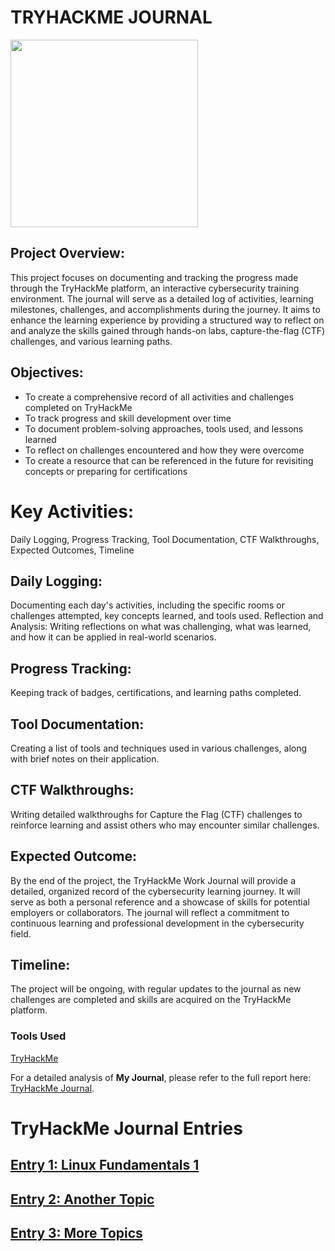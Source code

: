# TRYHACKME JOURNAL

<img src="https://assets.tryhackme.com/img/THMlogo.png" width="300" />

## Project Overview:
This project focuses on documenting and tracking the progress made through the TryHackMe platform, an interactive cybersecurity training environment. The journal will serve as a detailed log of activities, learning milestones, challenges, and accomplishments during the journey. It aims to enhance the learning experience by providing a structured way to reflect on and analyze the skills gained through hands-on labs, capture-the-flag (CTF) challenges, and various learning paths.

## Objectives:

- To create a comprehensive record of all activities and challenges completed on TryHackMe
- To track progress and skill development over time
- To document problem-solving approaches, tools used, and lessons learned
- To reflect on challenges encountered and how they were overcome
- To create a resource that can be referenced in the future for revisiting concepts or preparing for certifications

# Key Activities: 
Daily Logging, Progress Tracking, Tool Documentation, CTF Walkthroughs, Expected Outcomes, Timeline

## Daily Logging:

Documenting each day's activities, including the specific rooms or challenges attempted, key concepts learned, and tools used.
Reflection and Analysis: Writing reflections on what was challenging, what was learned, and how it can be applied in real-world scenarios.

## Progress Tracking:

Keeping track of badges, certifications, and learning paths completed.

## Tool Documentation:

Creating a list of tools and techniques used in various challenges, along with brief notes on their application.

## CTF Walkthroughs:

Writing detailed walkthroughs for Capture the Flag (CTF) challenges to reinforce learning and assist others who may encounter similar challenges.

## Expected Outcome:

By the end of the project, the TryHackMe Work Journal will provide a detailed, organized record of the cybersecurity learning journey. It will serve as both a personal reference and a showcase of skills for potential employers or collaborators. The journal will reflect a commitment to continuous learning and professional development in the cybersecurity field.

## Timeline:

The project will be ongoing, with regular updates to the journal as new challenges are completed and skills are acquired on the TryHackMe platform.

### Tools Used
<a href="https://tryhackme.com/">TryHackMe</a>

For a detailed analysis of <B>My Journal</B>, please refer to the full report here:
[TryHackMe Journal](https://docs.google.com/document/d/1ENMjU_JEnsx6wCzB2H-9lRLoSThF7O24cqMJlShR478/edit?usp=drive_link).

# TryHackMe Journal Entries

## [Entry 1: Linux Fundamentals 1](#entry-1-linux-fundamentals-1)
## [Entry 2: Another Topic](#entry-2-another-topic)
## [Entry 3: More Topics](#entry-3-more-topics)
